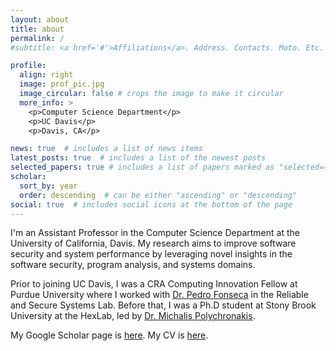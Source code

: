 ```yaml
---
layout: about
title: about
permalink: /
#subtitle: <a href='#'>Affiliations</a>. Address. Contacts. Moto. Etc.

profile:
  align: right
  image: prof_pic.jpg
  image_circular: false # crops the image to make it circular
  more_info: >
    <p>Computer Science Department</p>
    <p>UC Davis</p>
    <p>Davis, CA</p>

news: true  # includes a list of news items
latest_posts: true  # includes a list of the newest posts
selected_papers: true # includes a list of papers marked as "selected={true}"
scholar:
  sort_by: year
  order: descending  # can be either "ascending" or "descending"
social: true  # includes social icons at the bottom of the page
---
```


I'm an Assistant Professor in the Computer Science Department at the University of California, Davis. 
My research aims to improve software security and system performance by leveraging novel insights in the
software security, program analysis, and systems domains.

Prior to joining UC Davis, I was a CRA Computing Innovation Fellow at Purdue University where
I worked with [Dr. Pedro
Fonseca](https://www.cs.purdue.edu/homes/pfonseca/) in the Reliable and Secure Systems Lab.
Before that, I was a Ph.D student at Stony Brook University at the HexLab, led by 
[Dr. Michalis Polychronakis](https://www3.cs.stonybrook.edu/~mikepo/).

My Google Scholar page is [here](https://scholar.google.com/citations?user=lJqQKlQAAAAJ).
My CV is [here](assets/pdf/CV_Tapti.pdf).

